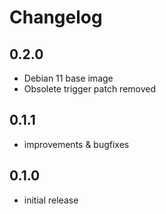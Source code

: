 # Changelog

## 0.2.0

- Debian 11 base image
- Obsolete trigger patch removed

## 0.1.1

- improvements & bugfixes


## 0.1.0

- initial release
